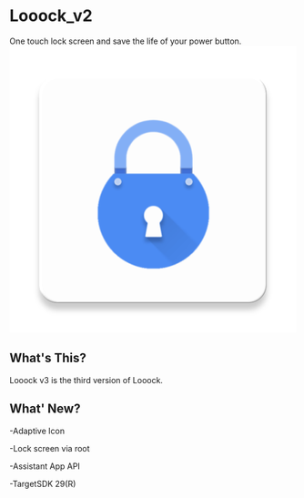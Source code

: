 # Looock_v2
One touch lock screen and save the life of your power button.
![image](https://github.com/ZeroSimple/Looock_v2/blob/master/Pics/ic_launcher-web.png)
## What's This?
Looock v3 is the third version of Looock.
## What' New?
-Adaptive Icon

-Lock screen via root

-Assistant App API

-TargetSDK 29(R)